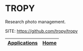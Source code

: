 # TROPY
 
 Research photo management.
 
 SITE: https://github.com/tropy/tropy

 | [Applications](https://portable-linux-apps.github.io/apps.html) | [Home](https://portable-linux-apps.github.io)
 | --- | --- |
